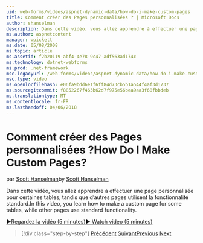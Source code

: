 ```yaml
---
uid: web-forms/videos/aspnet-dynamic-data/how-do-i-make-custom-pages
title: Comment créer des Pages personnalisées ? | Microsoft Docs
author: shanselman
description: Dans cette vidéo, vous allez apprendre à effectuer une page personnalisée pour certaines tables, tandis que d’autres pages utilisent la fonctionnalité standard.
ms.author: aspnetcontent
manager: wpickett
ms.date: 05/08/2008
ms.topic: article
ms.assetid: f2b20119-abf4-4e78-9c47-adf563ad174c
ms.technology: dotnet-webforms
ms.prod: .net-framework
msc.legacyurl: /web-forms/videos/aspnet-dynamic-data/how-do-i-make-custom-pages
msc.type: video
ms.openlocfilehash: e06fa9bdd6e1f6ff84d73cb5b1a544f4af3d1737
ms.sourcegitcommit: f8852267f463b62d7f975e56bea9aa3f68fbbdeb
ms.translationtype: MT
ms.contentlocale: fr-FR
ms.lasthandoff: 04/06/2018
---
```

<a name="how-do-i-make-custom-pages"></a><span data-ttu-id="aad5f-104">Comment créer des Pages personnalisées ?</span><span class="sxs-lookup"><span data-stu-id="aad5f-104">How Do I Make Custom Pages?</span></span>
====================
<span data-ttu-id="aad5f-105">par [Scott Hanselman](https://github.com/shanselman)</span><span class="sxs-lookup"><span data-stu-id="aad5f-105">by [Scott Hanselman](https://github.com/shanselman)</span></span>

<span data-ttu-id="aad5f-106">Dans cette vidéo, vous allez apprendre à effectuer une page personnalisée pour certaines tables, tandis que d’autres pages utilisent la fonctionnalité standard.</span><span class="sxs-lookup"><span data-stu-id="aad5f-106">In this video, you learn how to make a custom page for some tables, while other pages use standard functionality.</span></span>

[<span data-ttu-id="aad5f-107">&#9654;Regardez la vidéo (5 minutes)</span><span class="sxs-lookup"><span data-stu-id="aad5f-107">&#9654; Watch video (5 minutes)</span></span>](https://channel9.msdn.com/Blogs/ASP-NET-Site-Videos/how-do-i-make-custom-pages)

> [!div class="step-by-step"]
> <span data-ttu-id="aad5f-108">[Précédent](how-do-i-handle-business-logic-exceptions.md)
> [Suivant](how-do-i-display-unknown-datatypes.md)</span><span class="sxs-lookup"><span data-stu-id="aad5f-108">[Previous](how-do-i-handle-business-logic-exceptions.md)
[Next](how-do-i-display-unknown-datatypes.md)</span></span>

